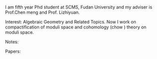 



I am fifth year Phd student at SCMS, Fudan University and my adviser is Prof.Chen meng and Prof. Lizhiyuan.

Interest: Algebraic Geometry and Related Topics. Now I work on compactification of moduli space and cohomology (chow ) theory on moduli space.




Notes:









Papers:
